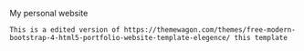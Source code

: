 My personal website 
```
This is a edited version of https://themewagon.com/themes/free-modern-bootstrap-4-html5-portfolio-website-template-elegence/ this template 
```
